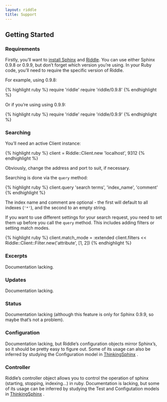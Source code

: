 ```yaml
---
layout: riddle
title: Support
---
```



Getting Started
---------------

### Requirements

Firstly, you’ll want to [install Sphinx](installing_sphinx.html) and
[Riddle](installing_riddle.html). You can use either Sphinx 0.9.8 or
0.9.9, but don’t forget which version you’re using. In your Ruby code,
you’ll need to require the specific version of Riddle.

For example, using 0.9.8:

{% highlight ruby %}
require 'riddle'
require 'riddle/0.9.8'
{% endhighlight %}

Or if you’re using using 0.9.9:

{% highlight ruby %}
require 'riddle'
require 'riddle/0.9.9'
{% endhighlight %}

### Searching

You’ll need an active Client instance:

{% highlight ruby %}
client = Riddle::Client.new 'localhost', 9312
{% endhighlight %}

Obviously, change the address and port to suit, if necessary.

Searching is done via the `query` method:

{% highlight ruby %}
client.query 'search terms', 'index_name', 'comment'
{% endhighlight %}

The index name and comment are optional - the first will default to all
indexes (`'*'`), and the second to an empty string.

If you want to use different settings for your search request, you need
to set them up before you call the `query` method. This includes adding
filters or setting match modes.

{% highlight ruby %}
client.match_mode = :extended
client.filters << Riddle::Client::Filter.new('attribute', [1,
2])
{% endhighlight %}

### Excerpts

Documentation lacking.

### Updates

Documentation lacking.

### Status

Documentation lacking (although this feature is only for Sphinx 0.9.9,
so maybe that’s not a problem).

### Configuration

Documentation lacking, but Riddle’s configuration objects mirror
Sphinx’s, so it should be pretty easy to figure out. Some of its usage
can also be inferred by studying the Configuration model in
[ThinkingSphinx](https://github.com/pat/thinking-sphinx/) .

### Controller

Riddle’s controller object allows you to control the operation of sphinx
(starting, stopping, indexing…) in ruby. Documentation is lacking, but
some of its usage can be inferred by studying the Test and Configutation
models in [ThinkingSphinx](https://github.com/pat/thinking-sphinx/) .
